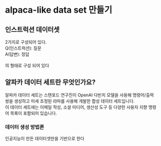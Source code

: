 <h1>alpaca-like data set 만들기</h1>
<h2>인스트럭션 데이터셋</h2> 
2가지로 구성되어 있다.<br>
Q(인스트럭션): 질문<br> 
A(답변): 정답<br>
<br>의 형태로 구성 되어 있다
<h2>알파카 데이터 세트란 무엇인가요?</h2>
알파카 데이터 세트는 스탠포드 연구진이 OpenAI 다빈치 모델을 사용해 명령어/출력 쌍을 생성하고 미세 조정된 라마를 사용해 개발한 합성 데이터 세트입니다. <br>
이 데이터 세트에는 이메일 작성, 소셜 미디어, 생산성 도구 등 다양한 사용자 지향 명령어 목록이 포함되어 있습니다.
<h3>데이터 생성 방법론</h3>
인공지능이 만든 데이터셋만을 기반으로 한다 
